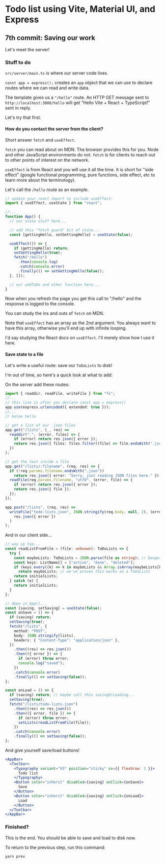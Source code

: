 # Todo list using Vite, Material UI, and Express

## 7th commit: Saving our work

Let's meet the server!

### Stuff to do

`src/server/main.ts` is where our server code lives.

`const app = express();` creates an `app` object that we can use to
declare routes where we can read and write data.

The template gives us a `"/hello"` route.
An HTTP GET message sent to `http://localhost:3000/hello` will get
"Hello Vite + React + TypeScript!" sent in reply.

Let's try that first.

#### How do you contact the server from the client?

Short answer `fetch` and `useEffect`.

`fetch` you can read about on MDN. The browser provides this for you. Node and other
JavaScript environments do not. `fetch` is for clients to reach out to other points of
interest on the network.

`useEffect` is from React and you will use it all the time. It is short for "side effect"
(google functional programming, pure functions, side effect, etc to learn more
about the terminology).

Let's call the `/hello` route as an example.

```ts
// update your react import to include useEffect:
import { useEffect, useState } from "react";

//...
function App() {
  // our state stuff here...

  // add this "fetch guard" bit of state...
  const [gettingHello, setGettingHello] = useState(false);

  useEffect(() => {
    if (gettingHello) return;
    setGettingHello(true);
    fetch("/hello")
      .then(console.log)
      .catch(console.error)
      .finally(() => setGettingHello(false));
  }, []);

  // our addToDo and other function here...
}
```

Now when you refresh the page you get this call to "/hello" and the response
is logged to the console.

You can study the ins and outs of `fetch` on MDN.

Note that `useEffect` has an array as the 2nd argument. You always want to have
this array, otherwise you'll end up with infinite looping.

I'd say studying the React docs on `useEffect`. I'll merely show how I use it here.

#### Save state to a file

Let's write a useful route: save our `ToDoLists` to disk!

I'm out of time, so here's a quick look at what to add:

On the server add these routes:

```ts
import { readdir, readFile, writeFile } from "fs";
//...
// this line is after you declare const app = express()
app.use(express.urlencoded({ extended: true }));
//...
// below hello

// get a list of our .json files
app.get("/lists", (_, res) =>
  readdir(".", (error, files) => {
    if (error) return res.json({ error });
    return res.json({ files: files.filter((file) => file.endsWith(".json")) });
  })
);

// get the text inside a file
app.get("/lists/:filename", (req, res) => {
  if (!req.params.filename.endsWith(".json"))
    return res.json({ error: "Sorry, just reading JSON files here." });
  readFile(req.params.filename, "utf8", (error, file) => {
    if (error) return res.json({ error });
    return res.json({ file });
  });
});

app.post("/lists", (req, res) =>
  writeFile("todo-lists.json", JSON.stringify(req.body, null, 2), (error) =>
    res.json({ error })
  )
);
```

And in our client side...

```ts
// way up top...
const readListFromFile = (file: unknown): ToDoLists => {
  try {
    const maybeLists: ToDoLists = JSON.parse(file as string); // Danger!
    const keys: ListName[] = ["active", "done", "deleted"];
    if (keys.every((k) => k in maybeLists && Array.isArray(maybeLists[k])))
      return maybeLists; // we've proven this works as a ToDoLists
    return initialLists;
  } catch (e) {
    return initialLists;
  }
};

// down in App()...
const [saving, setSaving] = useState(false);
const onSave = () => {
  if (saving) return;
  setSaving(true);
  fetch("/lists", {
    method: "POST",
    body: JSON.stringify(lists),
    headers: { "Content-Type": "application/json" },
  })
    .then((res) => res.json())
    .then(({ error }) => {
      if (error) throw error;
      console.log("saved");
    })
    .catch(console.error)
    .finally(() => setSaving(false));
};

const onLoad = () => {
  if (saving) return; // maybe call this savingOrLoading...
  setSaving(true);
  fetch("/lists/todo-lists.json")
    .then((res) => res.json())
    .then(({ error, file }) => {
      if (error) throw error;
      setLists(readListFromFile(file));
    })
    .catch(console.error)
    .finally(() => setSaving(false));
};
```

And give yourself save/load buttons!

```jsx
<AppBar>
  <Toolbar>
    <Typography variant="h5" position="sticky" sx={{ flexGrow: 1 }}>
      Todo list
    </Typography>
    <Button color="inherit" disabled={saving} onClick={onSave}>
      Save
    </Button>
    <Button color="inherit" disabled={saving} onClick={onLoad}>
      Load
    </Button>
  </Toolbar>
</AppBar>
```

### Finished?

This is the end. You should be able to save and load to disk now.

To return to the previous step, run this command:

```sh
yarn prev
```
